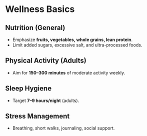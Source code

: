 # Wellness Basics

## Nutrition (General)
- Emphasize **fruits, vegetables, whole grains, lean protein**.
- Limit added sugars, excessive salt, and ultra-processed foods.

## Physical Activity (Adults)
- Aim for **150–300 minutes** of moderate activity weekly.

## Sleep Hygiene
- Target **7–9 hours/night** (adults).

## Stress Management
- Breathing, short walks, journaling, social support.
